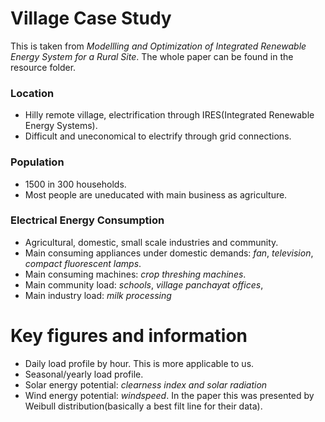 # Village Case Study
This is taken from *Modellling and Optimization of Integrated Renewable Energy System for a Rural Site*. The whole paper can be found in the resource folder.
### Location
- Hilly remote village, electrification through IRES(Integrated Renewable Energy Systems).
- Difficult and uneconomical to electrify through grid connections. 
### Population
- 1500 in 300 households. 
- Most people are uneducated with main business as agriculture.
### Electrical Energy Consumption
- Agricultural, domestic, small scale industries and community.
- Main consuming appliances under domestic demands: *fan*, *television*, *compact fluorescent lamps*.
- Main consuming machines: *crop threshing machines*.
- Main community load: *schools*, *village panchayat offices*,
- Main industry load: *milk processing*

# Key figures and information
- Daily load profile by hour. This is more applicable to us.
- Seasonal/yearly load profile.
- Solar energy potential: *clearness index and solar radiation*
- Wind energy potential: *windspeed*. In the paper this was presented by Weibull distribution(basically a best filt line for their data). 
